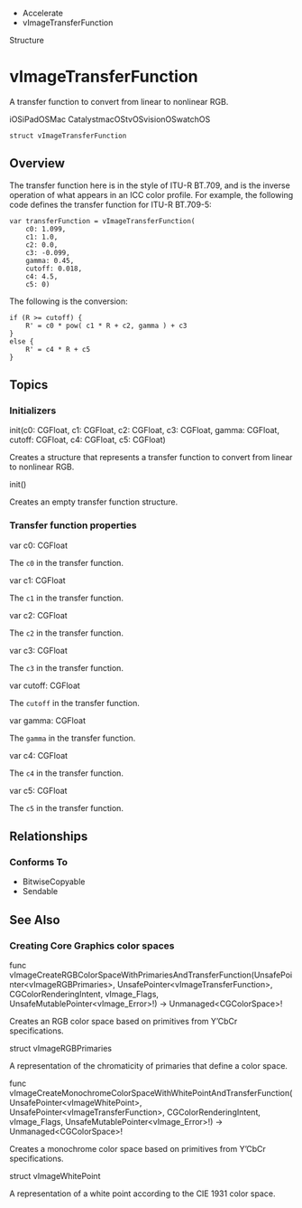 

- Accelerate
-  vImageTransferFunction 

Structure

# vImageTransferFunction

A transfer function to convert from linear to nonlinear RGB.

iOSiPadOSMac CatalystmacOStvOSvisionOSwatchOS

``` source
struct vImageTransferFunction
```

## Overview

The transfer function here is in the style of ITU-R BT.709, and is the inverse operation of what appears in an ICC color profile. For example, the following code defines the transfer function for ITU-R BT.709-5:

```
var transferFunction = vImageTransferFunction(
    c0: 1.099,
    c1: 1.0,
    c2: 0.0,
    c3: -0.099,
    gamma: 0.45,
    cutoff: 0.018,
    c4: 4.5,
    c5: 0)
```

The following is the conversion:

```
if (R >= cutoff) {
    R' = c0 * pow( c1 * R + c2, gamma ) + c3
} 
else {
    R' = c4 * R + c5                             
}
```

## Topics

### Initializers

init(c0: CGFloat, c1: CGFloat, c2: CGFloat, c3: CGFloat, gamma: CGFloat, cutoff: CGFloat, c4: CGFloat, c5: CGFloat)

Creates a structure that represents a transfer function to convert from linear to nonlinear RGB.

init()

Creates an empty transfer function structure.

### Transfer function properties

var c0: CGFloat

The `c0` in the transfer function.

var c1: CGFloat

The `c1` in the transfer function.

var c2: CGFloat

The `c2` in the transfer function.

var c3: CGFloat

The `c3` in the transfer function.

var cutoff: CGFloat

The `cutoff` in the transfer function.

var gamma: CGFloat

The `gamma` in the transfer function.

var c4: CGFloat

The `c4` in the transfer function.

var c5: CGFloat

The `c5` in the transfer function.

## Relationships

### Conforms To

- BitwiseCopyable
- Sendable

## See Also

### Creating Core Graphics color spaces

func vImageCreateRGBColorSpaceWithPrimariesAndTransferFunction(UnsafePointer&lt;vImageRGBPrimaries>, UnsafePointer&lt;vImageTransferFunction>, CGColorRenderingIntent, vImage_Flags, UnsafeMutablePointer&lt;vImage_Error>!) -> Unmanaged&lt;CGColorSpace>!

Creates an RGB color space based on primitives from Y’CbCr specifications.

struct vImageRGBPrimaries

A representation of the chromaticity of primaries that define a color space.

func vImageCreateMonochromeColorSpaceWithWhitePointAndTransferFunction(UnsafePointer&lt;vImageWhitePoint>, UnsafePointer&lt;vImageTransferFunction>, CGColorRenderingIntent, vImage_Flags, UnsafeMutablePointer&lt;vImage_Error>!) -> Unmanaged&lt;CGColorSpace>!

Creates a monochrome color space based on primitives from Y’CbCr specifications.

struct vImageWhitePoint

A representation of a white point according to the CIE 1931 color space.

